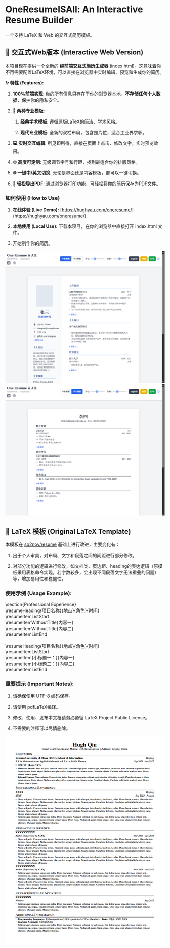 # OneResumeISAll: An Interactive Resume Builder

一个支持 LaTeX 和 Web 的交互式简历模板。

## **🚀 交互式Web版本 (Interactive Web Version)**

本项目现在提供一个全新的 **纯前端交互式简历生成器** (index.html)。这意味着你不再需要配置LaTeX环境，可以直接在浏览器中实时编辑、预览和生成你的简历。

**✨ 特性 (Features):**

1. **100%前端实现**: 你的所有信息只存在于你的浏览器本地。**不存储任何个人数据**，保护你的隐私安全。

2. **🎨 两种专业模板**:

   1. **经典学术模板**: 遵循原版LaTeX的简洁、学术风格。

   2. **现代专业模板**: 全新的双栏布局，包含照片位，适合工业界求职。

3. **💻 实时交互编辑**: 所见即所得，直接在页面上点击、修改文字，实时预览效果。

4. **⚙️ 高度可定制**: 无级调节字号和行距，找到最适合你的排版风格。

5. **🌐 一键中/英文切换**: 无论是界面还是内容模板，都可以一键切换。

6. **📄 轻松导出PDF**: 通过浏览器打印功能，可轻松将你的简历保存为PDF文件。

### **如何使用 (How to Use)**

1. **在线体验 (Live Demo):** [https://hughyau.com/oneresume/](https://hughyau.com/oneresume/)

2. **本地使用 (Local Use):** 下载本项目，在你的浏览器中直接打开 index.html 文件。

3. 开始制作你的简历。


![image](./assets/profes.png)
![image](./assets/academic.png)
## **📄 LaTeX 模板 (Original LaTeX Template)**

本模板在 [sb2nov/resume](https://github.com/sb2nov/resume) 基础上进行改进，主要变化有：

1. 出于个人审美，对布局、文字和段落之间的间距进行部分修改。

2. 对部分功能的逻辑进行修改，如文档类、页边距、heading的表达逻辑（原模板采用表格命令实现，若字数较多，会出现不同段落文字无法重叠的问题）等，增加易用性和稳健性。

### **使用示例 (Usage Example):**

\section{Professional Experience} \
    \resumeHeading{项目名称}{地点}{角色}{时间} \
    \resumeItemListStart \
    \resumeItemWithoutTitle{内容一} \
    \resumeItemWithoutTitle{内容二} \
    \resumeItemListEnd \
 \
    \resumeHeading{项目名称}{地点}{角色}{时间} \
    \resumeItemListStart \
    \resumeItem{小标题一：}{内容一} \
    \resumeItem{小标题二：}{内容二} \
    \resumeItemListEnd

### **重要提示 (Important Notes):**

1. 请确保使用 UTF-8 编码保存。

2. 请使用 pdfLaTeX编译。

3. 修改、使用、发布本文档请务必遵循 LaTeX Project Public License。

4. 不需要的注释可以尽情删除。

![image](./assets/resume.png)
